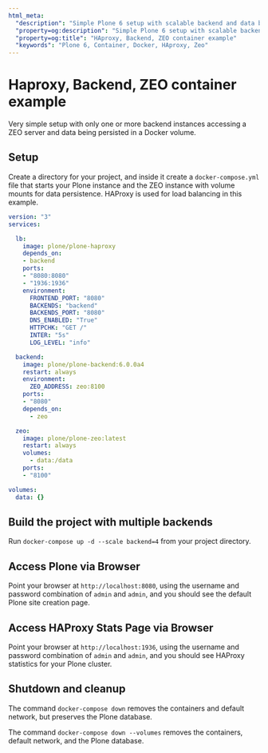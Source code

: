 ```yaml
---
html_meta:
  "description": "Simple Plone 6 setup with scalable backend and data being persisted in a Zeo volume."
  "property=og:description": "Simple Plone 6 setup with scalable backend and data being persisted in a Zeo volume."
  "property=og:title": "HAproxy, Backend, ZEO container example"
  "keywords": "Plone 6, Container, Docker, HAproxy, Zeo"
---
```


# Haproxy, Backend, ZEO container example

Very simple setup with only one or more backend instances accessing a ZEO server and data being persisted in a Docker volume.

## Setup

Create a directory for your project, and inside it create a `docker-compose.yml` file that starts your Plone instance and the ZEO instance with volume mounts for data persistence.
HAProxy is used for load balancing in this example.

```yaml
version: "3"
services:

  lb:
    image: plone/plone-haproxy
    depends_on:
    - backend
    ports:
    - "8080:8080"
    - "1936:1936"
    environment:
      FRONTEND_PORT: "8080"
      BACKENDS: "backend"
      BACKENDS_PORT: "8080"
      DNS_ENABLED: "True"
      HTTPCHK: "GET /"
      INTER: "5s"
      LOG_LEVEL: "info"

  backend:
    image: plone/plone-backend:6.0.0a4
    restart: always
    environment:
      ZEO_ADDRESS: zeo:8100
    ports:
    - "8080"
    depends_on:
      - zeo

  zeo:
    image: plone/plone-zeo:latest
    restart: always
    volumes:
      - data:/data
    ports:
    - "8100"

volumes:
  data: {}
```

## Build the project with multiple backends

Run `docker-compose up -d --scale backend=4` from your project directory.

## Access Plone via Browser

Point your browser at `http://localhost:8080`, using the username and password combination of `admin` and `admin`, and you should see the default Plone site creation page.

## Access HAProxy Stats Page via Browser

Point your browser at `http://localhost:1936`, using the username and password combination of `admin` and `admin`, and you should see HAProxy statistics for your Plone cluster.

## Shutdown and cleanup

The command `docker-compose down` removes the containers and default network, but preserves the Plone database.

The command `docker-compose down --volumes` removes the containers, default network, and the Plone database.

